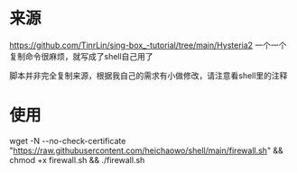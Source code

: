 # 来源
https://github.com/TinrLin/sing-box_-tutorial/tree/main/Hysteria2
一个一个复制命令很麻烦，就写成了shell自己用了

脚本并非完全复制来源，根据我自己的需求有小做修改，请注意看shell里的注释

# 使用
wget -N --no-check-certificate "https://raw.githubusercontent.com/heichaowo/shell/main/firewall.sh" && chmod +x firewall.sh && ./firewall.sh

